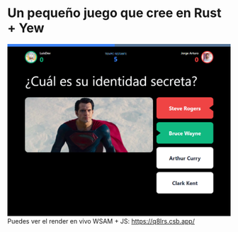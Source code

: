 # Un pequeño juego que cree en Rust + Yew
![alt text](https://raw.githubusercontent.com/luislozad/app_yew_example/master/game.png)
Puedes ver el render en vivo WSAM + JS: https://q8lrs.csb.app/
